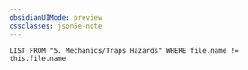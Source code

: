 ```yaml
---
obsidianUIMode: preview
cssclasses: json5e-note
---
```

```dataview
LIST FROM "5. Mechanics/Traps Hazards" WHERE file.name != this.file.name
```
